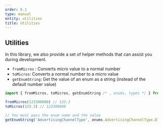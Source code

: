 ```yaml
---
order: 6.1
type: manual
entity: utilities
title: Utilities
---
```


## Utilities


In this library, we also provide a set of helper methods that can assist you during development.

* `fromMicros` : Converts micro value to a normal number 
* `toMicros`: Converts a normal number to a micro value  
* `getEnumString`: Get the value of an enum as a string (instead of the default number value) 

```javascript
import { fromMicros, toMicros, getEnumString /* , enums, types */ } from 'google-ads-api'

fromMicros(123300000) // 123.3
toMicros(123.3) // 123300000

// You must pass the enum name and the value
getEnumString('AdvertisingChannelType', enums.AdvertisingChannelType.DISPLAY) // "DISPLAY"
```
